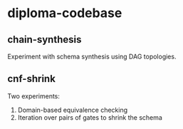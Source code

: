 # diploma-codebase

## chain-synthesis

Experiment with schema synthesis using DAG topologies.

## cnf-shrink

Two experiments:
1. Domain-based equivalence checking                 
2. Iteration over pairs of gates to shrink the schema
